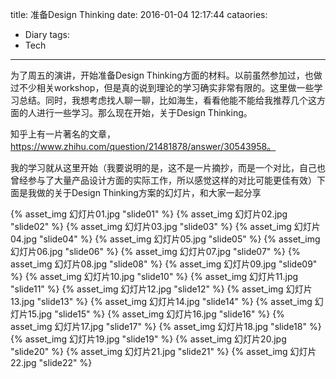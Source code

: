 title: 准备Design Thinking
date: 2016-01-04 12:17:44
cataories:
- Diary
tags:
- Tech
---

为了周五的演讲，开始准备Design Thinking方面的材料。以前虽然参加过，也做过不少相关workshop，但是真的说到理论的学习确实非常有限的。这里做一些学习总结。同时，我想考虑找人聊一聊，比如海生，看看他能不能给我推荐几个这方面的人进行一些学习。那么现在开始，关于Design Thinking。

知乎上有一片著名的文章，https://www.zhihu.com/question/21481878/answer/30543958。

我的学习就从这里开始（我要说明的是，这不是一片摘抄，而是一个对比，自己也曾经参与了大量产品设计方面的实际工作，所以感觉这样的对比可能更佳有效）下面是我做的关于Design Thinking方案的幻灯片，和大家一起分享

{% asset_img 幻灯片01.jpg "slide01" %}
{% asset_img 幻灯片02.jpg "slide02" %}
{% asset_img 幻灯片03.jpg "slide03" %}
{% asset_img 幻灯片04.jpg "slide04" %}
{% asset_img 幻灯片05.jpg "slide05" %}
{% asset_img 幻灯片06.jpg "slide06" %}
{% asset_img 幻灯片07.jpg "slide07" %}
{% asset_img 幻灯片08.jpg "slide08" %}
{% asset_img 幻灯片09.jpg "slide09" %}
{% asset_img 幻灯片10.jpg "slide10" %}
{% asset_img 幻灯片11.jpg "slide11" %}
{% asset_img 幻灯片12.jpg "slide12" %}
{% asset_img 幻灯片13.jpg "slide13" %}
{% asset_img 幻灯片14.jpg "slide14" %}
{% asset_img 幻灯片15.jpg "slide15" %}
{% asset_img 幻灯片16.jpg "slide16" %}
{% asset_img 幻灯片17.jpg "slide17" %}
{% asset_img 幻灯片18.jpg "slide18" %}
{% asset_img 幻灯片19.jpg "slide19" %}
{% asset_img 幻灯片20.jpg "slide20" %}
{% asset_img 幻灯片21.jpg "slide21" %}
{% asset_img 幻灯片22.jpg "slide22" %}
